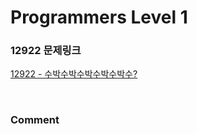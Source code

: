 # Programmers Level 1

### 12922 문제링크

[12922 - 수박수박수박수박수박수?](https://school.programmers.co.kr/learn/courses/30/lessons/12922)

<br>

### Comment